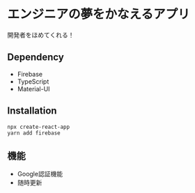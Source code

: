 # エンジニアの夢をかなえるアプリ
開発者をほめてくれる！

## Dependency
  - Firebase
  - TypeScript
  - Material-UI
## Installation
  ```
  npx create-react-app
  yarn add firebase 
  ```
## 機能
 - Google認証機能
 - 随時更新
